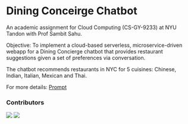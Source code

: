 # Dining Conceirge Chatbot

An academic assignment for Cloud Computing (CS-GY-9233) at NYU Tandon with Prof Sambit Sahu.

Objective: To implement a cloud-based serverless, microservice-driven webapp for a Dining Concierge chatbot that provides restaurant suggestions given a set of preferences via conversation.

The chatbot recommends restaurants in NYC for 5 cuisines: Chinese, Indian, Italian, Mexican and Thai.

For more details: [Prompt](https://github.com/guptaviha/Dining-Concierge/blob/main/Dining-Concierge-Prompt.pdf)


### Contributors

[![](https://github.com/guptaviha.png?size=50)](https://github.com/guptaviha)
[![](https://github.com/AatmanMantri.png?size=50)](https://github.com/AatmanMantri)
